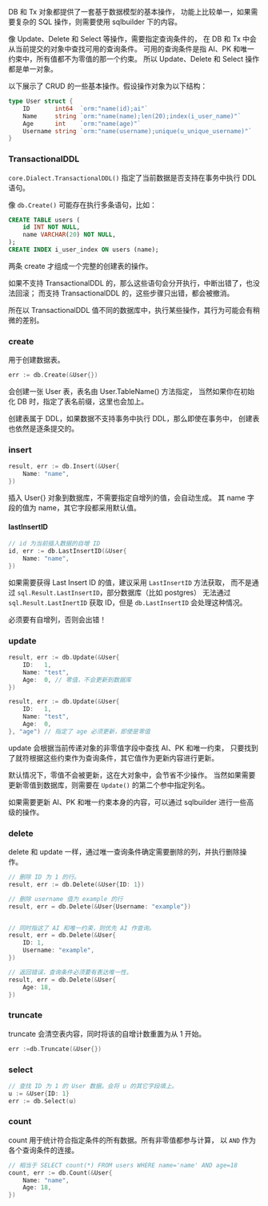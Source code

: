 DB 和 Tx 对象都提供了一套基于数据模型的基本操作，
功能上比较单一，如果需要复杂的 SQL 操作，则需要使用 sqlbuilder
下的内容。

像 Update、Delete 和 Select 等操作，需要指定查询条件的，
在 DB 和 Tx 中会从当前提交的对象中查找可用的查询条件。
可用的查询条件是指 AI、PK 和唯一约束中，所有值都不为零值的那一个约束。
所以 Update、Delete 和 Select 操作都是单一对象。

以下展示了 CRUD 的一些基本操作。假设操作对象为以下结构：

```go
type User struct {
    ID       int64  `orm:"name(id);ai"`
    Name     string `orm:"name(name);len(20);index(i_user_name)"`
    Age      int    `orm:"name(age)"`
    Username string `orm:"name(username);unique(u_unique_username)"`
}
```

### TransactionalDDL

`core.Dialect.TransactionalDDL()` 指定了当前数据是否支持在事务中执行 DDL 语句。

像 `db.Create()` 可能存在执行多条语句，比如：

```sql
CREATE TABLE users (
    id INT NOT NULL,
    name VARCHAR(20) NOT NULL,
);
CREATE INDEX i_user_index ON users (name);
```

两条 create 才组成一个完整的创建表的操作。

如果不支持 TransactionalDDL 的，那么这些语句会分开执行，中断出错了，也没法回滚；
而支持 TransactionalDDL 的，这些步骤只出错，都会被撤消。

所在以 TransactionalDDL 值不同的数据库中，执行某些操作，其行为可能会有稍微的差别。

### create

用于创建数据表。

```go
err := db.Create(&User{})
```

会创建一张 User 表，表名由 User.TableName() 方法指定，
当然如果你在初始化 DB 时，指定了表名前缀，这里也会加上。

创建表属于 DDL，如果数据不支持事务中执行 DDL，那么即使在事务中，
创建表也依然是逐条提交的。

### insert

```go
result, err := db.Insert(&User{
    Name: "name",
})
```

插入 User{} 对象到数据库，不需要指定自增列的值，会自动生成。
其 name 字段的值为 name，其它字段都采用默认值。

#### lastInsertID

```go
// id 为当前插入数据的自增 ID
id, err := db.LastInsertID(&User{
    Name: "name",
})
```

如果需要获得 Last Insert ID 的值，建议采用 `LastInsertID` 方法获取，
而不是通过 `sql.Result.LastInsertID`，部分数据库（比如 postgres）
无法通过 `sql.Result.LastInertID` 获取 ID，但是 `db.LastInsertID`
会处理这种情况。

必须要有自增列，否则会出错！

### update

```go
result, err := db.Update(&User{
    ID:   1,
    Name: "test",
    Age:  0, // 零值，不会更新到数据库
})

result, err := db.Update(&User{
    ID:   1,
    Name: "test",
    Age:  0,
}, "age") // 指定了 age 必须更新，即使是零值
```

update 会根据当前传递对象的非零值字段中查找 AI、PK 和唯一约束，
只要找到了就符根据这些约束作为查询条件，其它值作为更新内容进行更新。

默认情况下，零值不会被更新，这在大对象中，会节省不少操作。
当然如果需要更新零值到数据库，则需要在 `Update()` 的第二个参中指定列名。

如果需要更新 AI、PK 和唯一约束本身的内容，可以通过 sqlbuilder
进行一些高级的操作。

### delete

delete 和 update 一样，通过唯一查询条件确定需要删除的列，并执行删除操作。

```go
// 删除 ID 为 1 的行。
result, err := db.Delete(&User{ID: 1})

// 删除 username 值为 example 的行
result, err = db.Delete(&User{Username: "example"})


// 同时指这了 AI 和唯一约束，则优先 AI 作查询。
result, err = db.Delete(&User{
    ID: 1,
    Username: "example",
})

// 返回错误，查询条件必须要有表达唯一性。
result, err = db.Delete(&User{
    Age: 18,
})
```

### truncate

truncate 会清空表内容，同时将该的自增计数重置为从 1 开始。

```go
err :=db.Truncate(&User{})
```

### select

```go
// 查找 ID 为 1 的 User 数据。会将 u 的其它字段填上。
u := &User{ID: 1}
err := db.Select(u)
```

### count

count 用于统计符合指定条件的所有数据。所有非零值都参与计算，
以 `AND` 作为各个查询条件的连接。

```go
// 相当于 SELECT count(*) FROM users WHERE name='name' AND age=18
count, err := db.Count(&User{
    Name: "name",
    Age: 18,
})
```
